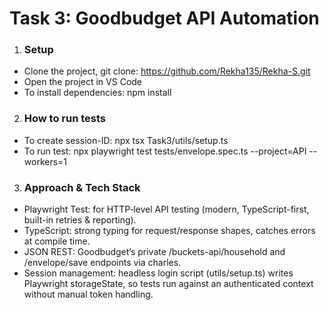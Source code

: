 # Task 3: Goodbudget API Automation


1. ### Setup
  - Clone the project, git clone: https://github.com/Rekha135/Rekha-S.git
  - Open the project in VS Code
  - To install dependencies: npm install
  

2. ### How to run tests
- To create session-ID: npx tsx Task3/utils/setup.ts
- To run test: npx playwright test tests/envelope.spec.ts --project=API --workers=1

3. ### Approach & Tech Stack

- Playwright Test: for HTTP‐level API testing (modern, TypeScript-first, built-in retries & reporting).
- TypeScript: strong typing for request/response shapes, catches errors at compile time.
- JSON REST: Goodbudget’s private /buckets-api/household and /envelope/save endpoints via charles.
- Session management: headless login script (utils/setup.ts) writes Playwright storageState, so tests run against an authenticated context without manual token handling.

